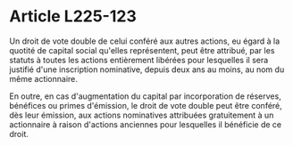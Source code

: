 # Article L225-123

Un droit de vote double de celui conféré aux autres actions, eu égard à la quotité de capital social qu'elles représentent, peut être attribué, par les statuts à toutes les actions entièrement libérées pour lesquelles il sera justifié d'une inscription nominative, depuis deux ans au moins, au nom du même actionnaire.

En outre, en cas d'augmentation du capital par incorporation de réserves, bénéfices ou primes d'émission, le droit de vote double peut être conféré, dès leur émission, aux actions nominatives attribuées gratuitement à un actionnaire à raison d'actions anciennes pour lesquelles il bénéficie de ce droit.
